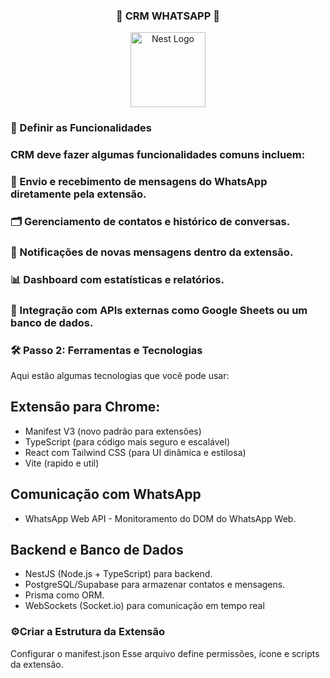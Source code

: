 <div align="center">

### 🚀 CRM WHATSAPP 🚀

</div>

<p align="center">
  <a href="http://nestjs.com/" target="blank"><img src="https://nestjs.com/img/logo-small.svg" width="120" alt="Nest Logo" /></a>
</p>

[circleci-image]: https://img.shields.io/circleci/build/github/nestjs/nest/master?token=abc123def456
[circleci-url]: https://circleci.com/gh/nestjs/nest
  
### 📌 Definir as Funcionalidades

### CRM deve fazer algumas funcionalidades comuns incluem:
  
### 📩 Envio e recebimento de mensagens do WhatsApp diretamente pela extensão.
### 🗂️ Gerenciamento de contatos e histórico de conversas.
### 🔔 Notificações de novas mensagens dentro da extensão.
### 📊 Dashboard com estatísticas e relatórios.
### 📌 Integração com APIs externas como Google Sheets ou um banco de dados.
### 🛠️ Passo 2: Ferramentas e Tecnologias
Aqui estão algumas tecnologias que você pode usar:

## Extensão para Chrome:

- Manifest V3 (novo padrão para extensões)
- TypeScript (para código mais seguro e escalável)
- React com Tailwind CSS (para UI dinâmica e estilosa)
- Vite (rapido e util)
  
## Comunicação com WhatsApp
- WhatsApp Web API - Monitoramento do DOM do WhatsApp Web.

## Backend e Banco de Dados
- NestJS (Node.js + TypeScript) para backend.
- PostgreSQL/Supabase para armazenar contatos e mensagens.
- Prisma como ORM.
- WebSockets (Socket.io) para comunicação em tempo real

### ⚙️Criar a Estrutura da Extensão
Configurar o manifest.json
Esse arquivo define permissões, ícone e scripts da extensão.
